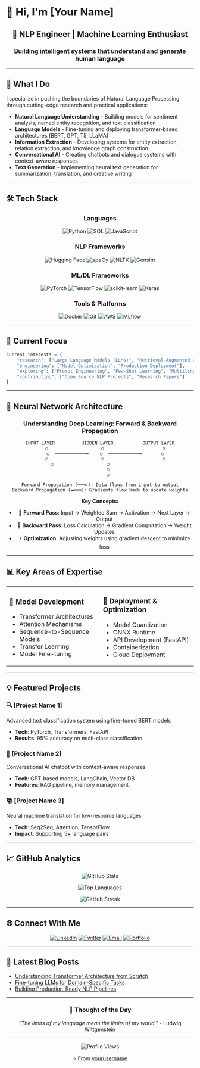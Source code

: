 # 👋 Hi, I'm [Your Name]

<div align="center">

## 🧠 NLP Engineer | Machine Learning Enthusiast

### Building intelligent systems that understand and generate human language

</div>

---

## 🔬 What I Do

I specialize in pushing the boundaries of Natural Language Processing through cutting-edge research and practical applications:

- **Natural Language Understanding** - Building models for sentiment analysis, named entity recognition, and text classification
- **Language Models** - Fine-tuning and deploying transformer-based architectures (BERT, GPT, T5, LLaMA)
- **Information Extraction** - Developing systems for entity extraction, relation extraction, and knowledge graph construction
- **Conversational AI** - Creating chatbots and dialogue systems with context-aware responses
- **Text Generation** - Implementing neural text generation for summarization, translation, and creative writing

---

## 🛠️ Tech Stack

<div align="center">

### Languages
![Python](https://img.shields.io/badge/Python-3776AB?style=for-the-badge&logo=python&logoColor=white)
![SQL](https://img.shields.io/badge/SQL-4479A1?style=for-the-badge&logo=postgresql&logoColor=white)
![JavaScript](https://img.shields.io/badge/JavaScript-F7DF1E?style=for-the-badge&logo=javascript&logoColor=black)

### NLP Frameworks
![Hugging Face](https://img.shields.io/badge/🤗_Hugging_Face-FFD21E?style=for-the-badge)
![spaCy](https://img.shields.io/badge/spaCy-09A3D5?style=for-the-badge&logo=spacy&logoColor=white)
![NLTK](https://img.shields.io/badge/NLTK-154f3c?style=for-the-badge)
![Gensim](https://img.shields.io/badge/Gensim-0080FF?style=for-the-badge)

### ML/DL Frameworks
![PyTorch](https://img.shields.io/badge/PyTorch-EE4C2C?style=for-the-badge&logo=pytorch&logoColor=white)
![TensorFlow](https://img.shields.io/badge/TensorFlow-FF6F00?style=for-the-badge&logo=tensorflow&logoColor=white)
![scikit-learn](https://img.shields.io/badge/scikit--learn-F7931E?style=for-the-badge&logo=scikit-learn&logoColor=white)
![Keras](https://img.shields.io/badge/Keras-D00000?style=for-the-badge&logo=keras&logoColor=white)

### Tools & Platforms
![Docker](https://img.shields.io/badge/Docker-2496ED?style=for-the-badge&logo=docker&logoColor=white)
![Git](https://img.shields.io/badge/Git-F05032?style=for-the-badge&logo=git&logoColor=white)
![AWS](https://img.shields.io/badge/AWS-232F3E?style=for-the-badge&logo=amazon-aws&logoColor=white)
![MLflow](https://img.shields.io/badge/MLflow-0194E2?style=for-the-badge&logo=mlflow&logoColor=white)

</div>

---

## 🎯 Current Focus

```python
current_interests = {
    "research": ["Large Language Models (LLMs)", "Retrieval-Augmented Generation (RAG)"],
    "engineering": ["Model Optimization", "Production Deployment"],
    "exploring": ["Prompt Engineering", "Few-Shot Learning", "Multilingual NLP"],
    "contributing": ["Open Source NLP Projects", "Research Papers"]
}
```

---

## 🧠 Neural Network Architecture

<div align="center">

### Understanding Deep Learning: Forward & Backward Propagation

```
INPUT LAYER          HIDDEN LAYER           OUTPUT LAYER
    ○                    ○                      ○
    ○  ════════════►    ○  ════════════►       ○
    ○                    ○                      ○
    ○                    ○                   
                         ○                   
                         ○                   

Forward Propagation (═══►): Data flows from input to output
Backward Propagation (◄═══): Gradients flow back to update weights
```

**Key Concepts:**
- 🔵 **Forward Pass**: Input → Weighted Sum → Activation → Next Layer → Output
- 🔴 **Backward Pass**: Loss Calculation → Gradient Computation → Weight Updates
- ⚡ **Optimization**: Adjusting weights using gradient descent to minimize loss

</div>

---

## 📊 Key Areas of Expertise

<table>
<tr>
<td width="50%">

### 🤖 Model Development
- Transformer Architectures
- Attention Mechanisms
- Sequence-to-Sequence Models
- Transfer Learning
- Model Fine-tuning

</td>
<td width="50%">

### 🚀 Deployment & Optimization
- Model Quantization
- ONNX Runtime
- API Development (FastAPI)
- Containerization
- Cloud Deployment

</td>
</tr>
</table>

---

## 💡 Featured Projects

### 🔍 [Project Name 1]
Advanced text classification system using fine-tuned BERT models
- **Tech**: PyTorch, Transformers, FastAPI
- **Results**: 95% accuracy on multi-class classification

### 💬 [Project Name 2]
Conversational AI chatbot with context-aware responses
- **Tech**: GPT-based models, LangChain, Vector DB
- **Features**: RAG pipeline, memory management

### 📚 [Project Name 3]
Neural machine translation for low-resource languages
- **Tech**: Seq2Seq, Attention, TensorFlow
- **Impact**: Supporting 5+ language pairs

---

## 📈 GitHub Analytics

<div align="center">

![GitHub Stats](https://github-readme-stats.vercel.app/api?username=yourusername&show_icons=true&theme=tokyonight&hide_border=true&bg_color=1a1b27&title_color=70a5fd&icon_color=bf91f3&text_color=38bdae)

![Top Languages](https://github-readme-stats.vercel.app/api/top-langs/?username=yourusername&layout=compact&theme=tokyonight&hide_border=true&bg_color=1a1b27&title_color=70a5fd&text_color=38bdae)

![GitHub Streak](https://github-readme-streak-stats.herokuapp.com/?user=yourusername&theme=tokyonight&hide_border=true&background=1a1b27&ring=70a5fd&fire=bf91f3&currStreakLabel=38bdae)

</div>

---

## 🌐 Connect With Me

<div align="center">

[![LinkedIn](https://img.shields.io/badge/LinkedIn-0077B5?style=for-the-badge&logo=linkedin&logoColor=white)](https://linkedin.com/in/yourprofile)
[![Twitter](https://img.shields.io/badge/Twitter-1DA1F2?style=for-the-badge&logo=twitter&logoColor=white)](https://twitter.com/yourhandle)
[![Email](https://img.shields.io/badge/Email-D14836?style=for-the-badge&logo=gmail&logoColor=white)](mailto:your.email@example.com)
[![Portfolio](https://img.shields.io/badge/Portfolio-000000?style=for-the-badge&logo=About.me&logoColor=white)](https://yourwebsite.com)

</div>

---

## 📝 Latest Blog Posts
<!-- BLOG-POST-LIST:START -->
- [Understanding Transformer Architecture from Scratch](#)
- [Fine-tuning LLMs for Domain-Specific Tasks](#)
- [Building Production-Ready NLP Pipelines](#)
<!-- BLOG-POST-LIST:END -->

---

<div align="center">

### 💭 Thought of the Day

*"The limits of my language mean the limits of my world."* - Ludwig Wittgenstein

---

![Profile Views](https://komarev.com/ghpvc/?username=yourusername&color=blueviolet&style=for-the-badge)

⭐️ From [yourusername](https://github.com/yourusername)

</div>
